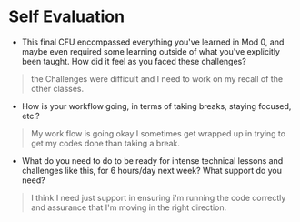 # Self Evaluation

- This final CFU encompassed everything you've learned in Mod 0, and maybe even required some learning outside of what you've explicitly been taught. How did it feel as you faced these challenges?
>the Challenges were difficult and I need to work on my recall of the other classes.

- How is your workflow going, in terms of taking breaks, staying focused, etc.?
> My work flow is going okay I sometimes get wrapped up in trying to get my codes done than taking a break.

- What do you need to do to be ready for intense technical lessons and challenges like this, for 6 hours/day next week? What support do you need?
>I think I need just support in ensuring i'm running the code correctly and assurance that I'm moving in the right direction. 
